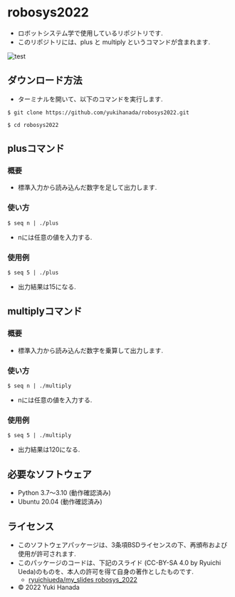 # robosys2022
* ロボットシステム学で使用しているリポジトリです.
* このリポジトリには、plus と multiply というコマンドが含まれます.

![test](https://github.com/yukihanada/robosys2022/actions/workflows/test.yml/badge.svg)

## ダウンロード方法
* ターミナルを開いて、以下のコマンドを実行します.
```
$ git clone https://github.com/yukihanada/robosys2022.git
```
```
$ cd robosys2022
```

## plusコマンド
### 概要
* 標準入力から読み込んだ数字を足して出力します.

### 使い方
```
$ seq n | ./plus
```
* nには任意の値を入力する.

### 使用例
```
$ seq 5 | ./plus
```
* 出力結果は15になる.

## multiplyコマンド
### 概要
* 標準入力から読み込んだ数字を乗算して出力します.

### 使い方
```
$ seq n | ./multiply
```
* nには任意の値を入力する.

### 使用例
```
$ seq 5 | ./multiply
```
* 出力結果は120になる.

## 必要なソフトウェア
* Python 3.7～3.10 (動作確認済み)
* Ubuntu 20.04 (動作確認済み)

## ライセンス
* このソフトウェアパッケージは、3条項BSDライセンスの下、再頒布および使用が許可されます.
* このパッケージのコードは、下記のスライド (CC-BY-SA 4.0 by Ryuichi Ueda)のものを、本人の許可を得て自身の著作としたものです.
  * [ryuichiueda/my_slides robosys_2022](https://github.com/ryuichiueda/my_slides/tree/master/robosys_2022)
* © 2022 Yuki Hanada
